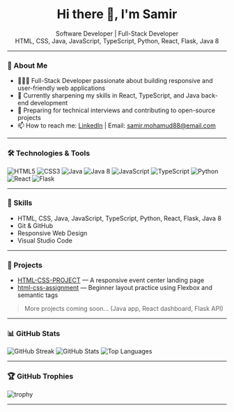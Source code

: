 <h1 align="center">Hi there 👋, I'm Samir</h1>

<p align="center">
  Software Developer | Full-Stack Developer<br>
  HTML, CSS, Java, JavaScript, TypeScript, Python, React, Flask, Java 8
</p>

---

### 🎯 About Me

- 👨🏾‍💻 Full-Stack Developer passionate about building responsive and user-friendly web applications  
- 🌱 Currently sharpening my skills in React, TypeScript, and Java back-end development  
- 🎯 Preparing for technical interviews and contributing to open-source projects  
- 📫 How to reach me: [LinkedIn](https://www.linkedin.com/in/SamiirDeveloper) | Email: samir.mohamud88@email.com

---

### 🛠️ Technologies & Tools

![HTML5](https://img.shields.io/badge/HTML5-E34F26?style=for-the-badge&logo=html5&logoColor=white)
![CSS3](https://img.shields.io/badge/CSS3-1572B6?style=for-the-badge&logo=css3&logoColor=white)
![Java](https://img.shields.io/badge/Java-ED8B00?style=for-the-badge&logo=java&logoColor=white)
![Java 8](https://img.shields.io/badge/Java%208-007396?style=for-the-badge&logo=java&logoColor=white)
![JavaScript](https://img.shields.io/badge/JavaScript-F7DF1E?style=for-the-badge&logo=javascript&logoColor=black)
![TypeScript](https://img.shields.io/badge/TypeScript-007ACC?style=for-the-badge&logo=typescript&logoColor=white)
![Python](https://img.shields.io/badge/Python-3670A0?style=for-the-badge&logo=python&logoColor=ffdd54)
![React](https://img.shields.io/badge/React-20232A?style=for-the-badge&logo=react&logoColor=61DAFB)
![Flask](https://img.shields.io/badge/Flask-000000?style=for-the-badge&logo=flask&logoColor=white)

---

### 💼 Skills

- HTML, CSS, Java, JavaScript, TypeScript, Python, React, Flask, Java 8  
- Git & GitHub  
- Responsive Web Design  
- Visual Studio Code  

---

### 🚀 Projects

- [HTML-CSS-PROJECT](https://github.com/SamiirDeveloper/html-css-project) — A responsive event center landing page  
- [html-css-assignment](https://github.com/SamiirDeveloper/html-css-assignment) — Beginner layout practice using Flexbox and semantic tags  

> More projects coming soon... (Java app, React dashboard, Flask API)

---

### 📊 GitHub Stats

![GitHub Streak](https://github-readme-streak-stats.herokuapp.com?user=SamiirDeveloper&theme=dark)
![GitHub Stats](https://github-readme-stats.vercel.app/api?username=SamiirDeveloper&show_icons=true&theme=dark)
![Top Languages](https://github-readme-stats.vercel.app/api/top-langs/?username=SamiirDeveloper&layout=compact&theme=dark)

---

### 🏆 GitHub Trophies

![trophy](https://github-profile-trophy.vercel.app/?username=SamiirDeveloper&theme=darkhub)

---